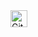 <img alt="GitHub commit activity" src="https://img.shields.io/github/commit-activity/y/tamga05/Counter_React?style=flat-square" height="27">
